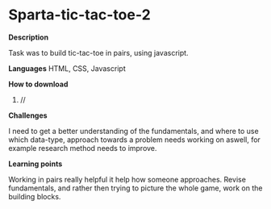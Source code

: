 # Sparta-tic-tac-toe-2

**Description**

Task was to build tic-tac-toe in pairs, using javascript.

**Languages**
HTML, CSS, Javascript

**How to download**
1) //

**Challenges**

I need to get a better understanding of the fundamentals, and where to use which data-type, approach towards a problem needs working on aswell, for example research method needs to improve.


**Learning points**

Working in pairs really helpful it help how someone approaches. Revise fundamentals, and rather then trying to picture the whole game, work on the building blocks.
